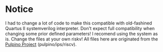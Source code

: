 # Notice
I had to change a lot of code to make this compatible with old-fashined Quartus II systemverilog interpreter. Don't expect full compatibility when changing some prior defined parameters! I recomend using the system as is. Change the files at your own riskv! All files here are originated from the [Pulpino Project](https://github.com/pulp-platform/pulpino) (pulpino/ips/riscv).
